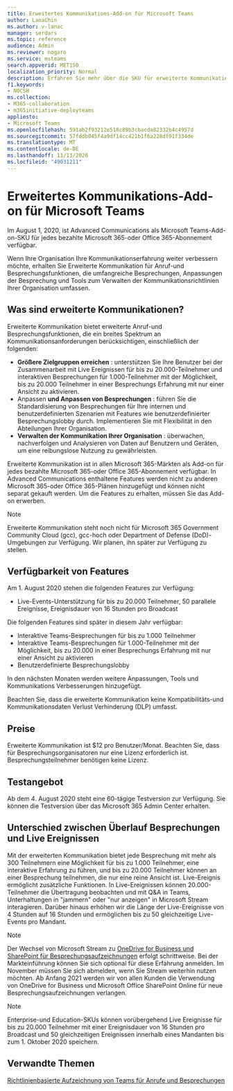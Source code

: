 ```yaml
---
title: Erweitertes Kommunikations-Add-on für Microsoft Teams
author: LanaChin
ms.author: v-lanac
manager: serdars
ms.topic: reference
audience: Admin
ms.reviewer: nogaro
ms.service: msteams
search.appverid: MET150
localization_priority: Normal
description: Erfahren Sie mehr über die SKU für erweiterte Kommunikations-Add-ons für Microsoft Teams.
f1.keywords:
- NOCSH
ms.collection:
- M365-collaboration
- m365initiative-deployteams
appliesto:
- Microsoft Teams
ms.openlocfilehash: 591ab2f93212e518c89b3cbacda82332b4c4957d
ms.sourcegitcommit: 57fddb045f4a9df14cc421b1f6a228df91f334de
ms.translationtype: MT
ms.contentlocale: de-DE
ms.lasthandoff: 11/13/2020
ms.locfileid: "49031211"
---
```

# <a name="advanced-communications-add-on-for-microsoft-teams"></a>Erweitertes Kommunikations-Add-on für Microsoft Teams

Im August 1, 2020, ist Advanced Communications als Microsoft Teams-Add-on-SKU für jedes bezahlte Microsoft 365-oder Office 365-Abonnement verfügbar.

Wenn Ihre Organisation Ihre Kommunikationserfahrung weiter verbessern möchte, erhalten Sie Erweiterte Kommunikation für Anruf-und Besprechungsfunktionen, die umfangreiche Besprechungen, Anpassungen der Besprechung und Tools zum Verwalten der Kommunikationsrichtlinien Ihrer Organisation umfassen.

## <a name="what-is-advanced-communications"></a>Was sind erweiterte Kommunikationen?

Erweiterte Kommunikation bietet erweiterte Anruf-und Besprechungsfunktionen, die ein breites Spektrum an Kommunikationsanforderungen berücksichtigen, einschließlich der folgenden:

- **Größere Zielgruppen erreichen** : unterstützen Sie Ihre Benutzer bei der Zusammenarbeit mit Live Ereignissen für bis zu 20.000-Teilnehmer und interaktiven Besprechungen für 1.000-Teilnehmer mit der Möglichkeit, bis zu 20.000 Teilnehmer in einer Besprechungs Erfahrung mit nur einer Ansicht zu aktivieren.
- Anpassen **und Anpassen von Besprechungen** : führen Sie die Standardisierung von Besprechungen für Ihre internen und benutzerdefinierten Szenarien mit Features wie benutzerdefinierter Besprechungslobby durch. Implementieren Sie mit Flexibilität in den Abteilungen Ihrer Organisation. 
- **Verwalten der Kommunikation Ihrer Organisation** : überwachen, nachverfolgen und Analysieren von Daten auf Benutzern und Geräten, um eine reibungslose Nutzung zu gewährleisten.

Erweiterte Kommunikation ist in allen Microsoft 365-Märkten als Add-on für jedes bezahlte Microsoft 365-oder Office 365-Abonnement verfügbar. In Advanced Communications enthaltene Features werden nicht zu anderen Microsoft 365-oder Office 365-Plänen hinzugefügt und können nicht separat gekauft werden. Um die Features zu erhalten, müssen Sie das Add-on erwerben.

> [!NOTE]
> Erweiterte Kommunikation steht noch nicht für Microsoft 365 Government Community Cloud (gcc), gcc-hoch oder Department of Defense (DoD)-Umgebungen zur Verfügung. Wir planen, ihn später zur Verfügung zu stellen.

## <a name="feature-availability"></a>Verfügbarkeit von Features

Am 1. August 2020 stehen die folgenden Features zur Verfügung:

- Live-Events-Unterstützung für bis zu 20.000 Teilnehmer, 50 parallele Ereignisse, Ereignisdauer von 16 Stunden pro Broadcast

Die folgenden Features sind später in diesem Jahr verfügbar:

- Interaktive Teams-Besprechungen für bis zu 1.000 Teilnehmer
- Interaktive Teams-Besprechungen für 1.000-Teilnehmer mit der Möglichkeit, bis zu 20.000 in einer Besprechungs Erfahrung mit nur einer Ansicht zu aktivieren
- Benutzerdefinierte Besprechungslobby

In den nächsten Monaten werden weitere Anpassungen, Tools und Kommunikations Verbesserungen hinzugefügt. 

Beachten Sie, dass die erweiterte Kommunikation keine Kompatibilitäts-und Kommunikationsdaten Verlust Verhinderung (DLP) umfasst.

## <a name="pricing"></a>Preise

Erweiterte Kommunikation ist $12 pro Benutzer/Monat. Beachten Sie, dass für Besprechungsorganisatoren nur eine Lizenz erforderlich ist. Besprechungsteilnehmer benötigen keine Lizenz.

## <a name="trial-offer"></a>Testangebot

Ab dem 4. August 2020 steht eine 60-tägige Testversion zur Verfügung. Sie können die Testversion über das Microsoft 365 Admin Center erhalten.

## <a name="difference-between-overflow-meetings-and-live-events"></a>Unterschied zwischen Überlauf Besprechungen und Live Ereignissen

Mit der erweiterten Kommunikation bietet jede Besprechung mit mehr als 300 Teilnehmern eine Möglichkeit für bis zu 1.000 Teilnehmer, eine interaktive Erfahrung zu führen, und bis zu 20.000 Teilnehmer können an einer Besprechung teilnehmen, die nur eine reine Ansicht ist. Live-Ereignis ermöglicht zusätzliche Funktionen. In Live-Ereignissen können 20.000-Teilnehmer die Übertragung beobachten und mit Q&A in Teams, Unterhaltungen in "jammern" oder "nur anzeigen" in Microsoft Stream interagieren. Darüber hinaus erhöhen wir die Länge der Live-Ereignisse von 4 Stunden auf 16 Stunden und ermöglichen bis zu 50 gleichzeitige Live-Events pro Mandant. 

>[!Note]
> Der Wechsel von Microsoft Stream zu [OneDrive for Business und SharePoint für Besprechungsaufzeichnungen](../tmr-meeting-recording-change.md) erfolgt schrittweise. Bei der Markteinführung können Sie sich optional für diese Erfahrung anmelden. Im November müssen Sie sich abmelden, wenn Sie Stream weiterhin nutzen möchten. Ab Anfang 2021 werden wir von allen Kunden die Verwendung von OneDrive for Business und Microsoft Office SharePoint Online für neue Besprechungsaufzeichnungen verlangen.

> [!NOTE]
> Enterprise-und Education-SKUs können vorübergehend Live Ereignisse für bis zu 20.000 Teilnehmer mit einer Ereignisdauer von 16 Stunden pro Broadcast und 50 gleichzeitigen Ereignissen innerhalb eines Mandanten bis zum 1. Oktober 2020 speichern.

## <a name="related-topics"></a>Verwandte Themen

[Richtlinienbasierte Aufzeichnung von Teams für Anrufe und Besprechungen](https://docs.microsoft.com/MicrosoftTeams/teams-recording-policy)
